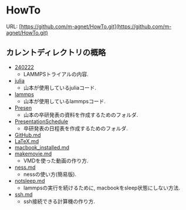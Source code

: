 # HowTo

URL: [https://github.com/m-agnet/HowTo.git](https://github.com/m-agnet/HowTo.git)

## カレントディレクトリの概略

- [240222](./240222)
  - LAMMPSトライアルの内容.
- [julia](./julia)
  - 山本が使用しているjuliaコード.
- [lammps](./lammps)
  - 山本が使用しているlammpsコード.
- [Presen](./Presen)
  - 山本の卒研発表の資料を作成するためのフォルダ.
- [PresentationSchedule](./PresentationSchedule)
  - 卒研発表の日程表を作成するためのフォルダ.
- [GitHub.md](./GitHub.md)
- [LaTeX.md](./LaTeX.md)
- [macbook_installed.md](./macbook_installed.md)
- [makemovie.md](./makemovie.md)
  - VMDを使った動画の作り方.
- [ness.md](./ness.md)
  - nessの使い方(簡易版).
- [notsleep.md](./notsleep.md)
  - lammpsの実行を続けるために, macbookをsleep状態にしない方法.
- [ssh.md](./ssh.md)
  - ssh接続できる計算機の作り方.